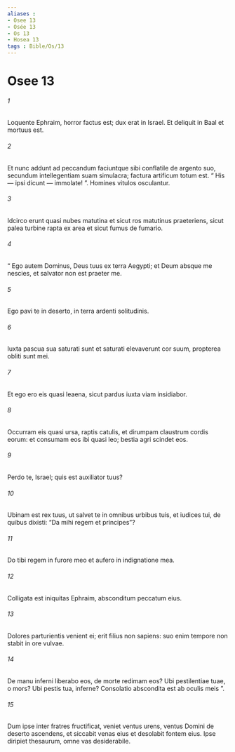 ```yaml
---
aliases : 
- Osee 13
- Osée 13
- Os 13
- Hosea 13
tags : Bible/Os/13
---
```


# Osee 13

###### 1
Loquente Ephraim, horror factus est; dux erat in Israel. Et deliquit in Baal et mortuus est.
###### 2
Et nunc addunt ad peccandum faciuntque sibi conflatile de argento suo, secundum intellegentiam suam simulacra; factura artificum totum est. “ His — ipsi dicunt — immolate! ”. Homines vitulos osculantur.
###### 3
Idcirco erunt quasi nubes matutina et sicut ros matutinus praeteriens, sicut palea turbine rapta ex area et sicut fumus de fumario.
###### 4
“ Ego autem Dominus, Deus tuus ex terra Aegypti; et Deum absque me nescies, et salvator non est praeter me.
###### 5
Ego pavi te in deserto, in terra ardenti solitudinis.
###### 6
Iuxta pascua sua saturati sunt et saturati elevaverunt cor suum, propterea obliti sunt mei.
###### 7
Et ego ero eis quasi leaena, sicut pardus iuxta viam insidiabor.
###### 8
Occurram eis quasi ursa, raptis catulis, et dirumpam claustrum cordis eorum: et consumam eos ibi quasi leo; bestia agri scindet eos.
###### 9
Perdo te, Israel; quis est auxiliator tuus?
###### 10
Ubinam est rex tuus, ut salvet te in omnibus urbibus tuis, et iudices tui, de quibus dixisti: “Da mihi regem et principes”?
###### 11
Do tibi regem in furore meo et aufero in indignatione mea.
###### 12
Colligata est iniquitas Ephraim, absconditum peccatum eius.
###### 13
Dolores parturientis venient ei; erit filius non sapiens: suo enim tempore non stabit in ore vulvae.
###### 14
De manu inferni liberabo eos, de morte redimam eos? Ubi pestilentiae tuae, o mors? Ubi pestis tua, inferne? Consolatio abscondita est ab oculis meis ”.
###### 15
Dum ipse inter fratres fructificat, veniet ventus urens, ventus Domini de deserto ascendens, et siccabit venas eius et desolabit fontem eius. Ipse diripiet thesaurum, omne vas desiderabile.
